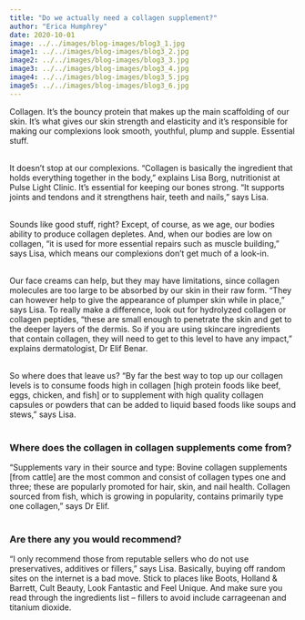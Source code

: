 ```yaml
---
title: "Do we actually need a collagen supplement?"
author: "Erica Humphrey"
date: 2020-10-01
image: ../../images/blog-images/blog3_1.jpg
image1: ../../images/blog-images/blog3_2.jpg
image2: ../../images/blog-images/blog3_3.jpg
image3: ../../images/blog-images/blog3_4.jpg
image4: ../../images/blog-images/blog3_5.jpg
image5: ../../images/blog-images/blog3_6.jpg
---
```


Collagen. It’s the bouncy protein that makes up the main scaffolding of our skin. It’s what gives our skin strength and elasticity and it’s responsible for making our complexions look smooth, youthful, plump and supple. Essential stuff.
<br></br>

It doesn’t stop at our complexions. “Collagen is basically the ingredient that holds everything together in the body,” explains Lisa Borg, nutritionist at Pulse Light Clinic. It’s essential for keeping our bones strong. “It supports joints and tendons and it strengthens hair, teeth and nails,” says Lisa.
<br></br>

Sounds like good stuff, right? Except, of course, as we age, our bodies ability to produce collagen depletes. And, when our bodies are low on collagen, “it is used for more essential repairs such as muscle building,” says Lisa, which means our complexions don’t get much of a look-in.
<br></br>

Our face creams can help, but they may have limitations, since collagen molecules are too large to be absorbed by our skin in their raw form. “They can however help to give the appearance of plumper skin while in place,” says Lisa. To really make a difference, look out for hydrolyzed collagen or collagen peptides, “these are small enough to penetrate the skin and get to the deeper layers of the dermis. So if you are using skincare ingredients that contain collagen, they will need to get to this level to have any impact,” explains dermatologist, Dr Elif Benar.
<br></br>

So where does that leave us? “By far the best way to top up our collagen levels is to consume foods high in collagen [high protein foods like beef, eggs, chicken, and fish] or to supplement with high quality collagen capsules or powders that can be added to liquid based foods like soups and stews,” says Lisa.
<br></br>

### Where does the collagen in collagen supplements come from?
“Supplements vary in their source and type: Bovine collagen supplements [from cattle] are the most common and consist of collagen types one and three; these are popularly promoted for hair, skin, and nail health. Collagen sourced from fish, which is growing in popularity, contains primarily type one collagen,” says Dr Elif.
<br></br>

### Are there any you would recommend?
“I only recommend those from reputable sellers who do not use preservatives, additives or fillers,” says Lisa. Basically, buying off random sites on the internet is a bad move. Stick to places like Boots, Holland & Barrett, Cult Beauty, Look Fantastic and Feel Unique. And make sure you read through the ingredients list – fillers to avoid include carrageenan and titanium dioxide.